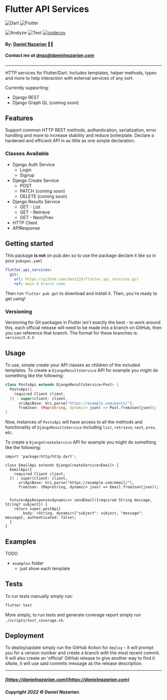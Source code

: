# Flutter API Services

![Dart](https://img.shields.io/badge/dart-%230175C2.svg?style=for-the-badge&logo=dart&logoColor=white)
![Flutter](https://img.shields.io/badge/Flutter-%2302569B.svg?style=for-the-badge&logo=Flutter&logoColor=white)

![Analyze](https://github.com/dan1229/flutter_api_services/actions/workflows/analyze.yml/badge.svg)
![Test](https://github.com/dan1229/flutter_api_services/actions/workflows/test.yml/badge.svg)
[![codecov](https://codecov.io/gh/dan1229/flutter_api_services/branch/main/graph/badge.svg?token=4WK2ND8R75)](https://codecov.io/gh/dan1229/flutter_api_services)

#### By: [Daniel Nazarian](https://danielnazarian) 🐧👹

##### Contact me at <dnaz@danielnazarian.com>

-------------------------------------------------------

HTTP services for Flutter/Dart. Includes templates, helper methods, types and more to help
interaction with external services of any sort.

Currently supporting:

- Django REST
- Django Graph QL (coming soon)

## Features

Support common HTTP REST methods, authentication, serialization, error handling and more to increase
stability and reduce boilerplate. Declare a hardened and efficient API in as little as one simple
declaration.

### Classes Available

- Django Auth Service
    - Login
    - Signup
- Django Create Service
    - POST
    - PATCH (coming soon)
    - DELETE (coming soon)
- Django Results Service
    - GET - List
    - GET - Retrieve
    - GET - Next/Prev
- HTTP Client
- APIResponse

## Getting started

This package **is not** on pub.dev so to use the package declare it like so in your `pubspec.yaml`

```yaml
flutter_api_services:
  git:
    url: https://github.com/dan1229/flutter_api_services.git
    ref: main # branch name
```

Then run `flutter pub get` to download and install it. Then, you're ready to get using!

### Versioning

Versioning for Git packages in Flutter isn't exactly the best - to work around this, each official
release will need to be made into a branch on GitHub, then you can reference that branch. The format
for these branches is:
`version/X.X.X`

## Usage

To use, simple create your API classes as children of the included templates. To create
a `DjangoResultsService` API for example you might do something like the following:

```dart
class PostsApi extends DjangoResultsService<Post> {
  PostsApi({
    required Client client,
  }) : super(client: client,
      uriApiBase: Uri.parse("https://example.com/posts/"),
      fromJson: (Map<String, dynamic> json) => Post.fromJson(json));
}
```

Now, instances of `PostsApi` will have access to all the methods and functionality
of `DjangoResultsService` including `list`, `retrieve`, `next`, `prev`, etc.

To create a `DjangoCreateService` API for example you might do something like the following:

```darta
import 'package:http/http.dart';

class EmailApi extends DjangoCreateService<Email> {
  EmailApi({
    required Client client,
  }) : super(client: client,
      uriApiBase: Uri.parse("https://example.com/email/"),
      fromJson: (Map<String, dynamic> json) => Email.fromJson(json));


  Future<ApiResponse<dynamic>> sendEmail({required String message, String? subject}) {
    return super.postApi(
        body: <String, dynamic>{"subject": subject, "message": message}, authenticated: false);
  }
}
```

## Examples

TODO

- `examples` folder
    - just show each template

## Tests

To run tests manually simply run:

```bash
flutter test
```

More simply, to run tests and generate coverage report simply run `./scripts/test_coverage.sh`.

## Deployment

To deploy/update simply run the GitHub Action for `deploy` - it will prompt you for a version number
and create a branch with the most recent commit. It will also create an 'official' GitHub release to
give another way to find it. sNote, it will use said commits message as the release description.

-------------------------------------------------------

##### [https://danielnazarian.com](https://danielnazarian.com)

##### Copyright 2022 © Daniel Nazarian.
